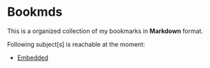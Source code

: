Bookmds
=======

This is a organized collection of my bookmarks in __Markdown__ format. 

Following subject[s] is reachable at the moment:

* [Embedded][1]



[1]: http://www.github.com/ahaltindis/bookmds/blob/master/embedded.md
